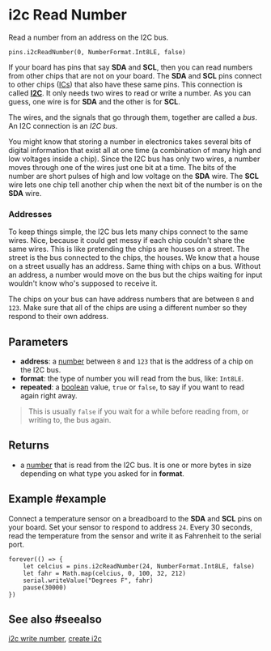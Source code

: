 # i2c Read Number

Read a number from an address on the I2C bus.

```sig
pins.i2cReadNumber(0, NumberFormat.Int8LE, false)
```

If your board has pins that say **SDA** and **SCL**, then you can read numbers from
other chips that are not on your board. The **SDA** and **SCL** pins connect to other chips
([ICs](https://wikipedia.org/wiki/Integrated_circuit)) that also have these same pins. This connection
is called [**I2C**](https://wikipedia.org/wiki/I2C). It only needs two wires to read or write
a number. As you can guess, one wire is for **SDA** and the other is for **SCL**.

The wires, and the signals that go through them, together are called a _bus_. An I2C connection is
an _I2C bus_.

You might know that storing a number in electronics takes several bits of digital information that exist
all at one time (a combination of many high and low voltages inside a chip). Since the I2C
bus has only two wires, a number moves through one of the wires just one bit at a time. The
bits of the number are short pulses of high and low voltage on the **SDA** wire. The **SCL**
wire lets one chip tell another chip when the next bit of the number is on the **SDA** wire.

### Addresses

To keep things simple, the I2C bus lets many chips connect to the same wires. Nice, because
it could get messy if each chip couldn't share the same wires. This is like pretending the
chips are houses on a street. The street is the bus connected to the chips, the houses. We know that
a house on a street usually has an address. Same thing with chips on a bus. Without an address,
a number would move on the bus but the chips waiting for input wouldn't know who's
supposed to receive it.

The chips on your bus can have address numbers that are between `8` and `123`. Make
sure that all of the chips are using a different number so they respond to their own address.

## Parameters

* **address**: a [number](types/number) between `8` and `123` that is the address of a chip on the I2C bus.
* **format**: the type of number you will read from the bus, like: `Int8LE`.
* **repeated**: a [boolean](/types/boolean) value, `true` or `false`, to say if you want to read
again right away.
>This is usually `false` if you wait for a while before reading from, or writing to, the bus again.


## Returns

* a [number](types/number) that is read from the I2C bus. It is one or more
bytes in size depending on what type you asked for in **format**.

## Example #example

Connect a temperature sensor on a breadboard to the **SDA** and **SCL** pins on your board. Set your sensor
to respond to address `24`. Every 30 seconds, read the temperature from the sensor and write it as Fahrenheit
to the serial port.

```blocks
forever(() => {
    let celcius = pins.i2cReadNumber(24, NumberFormat.Int8LE, false)
    let fahr = Math.map(celcius, 0, 100, 32, 212)
    serial.writeValue("Degrees F", fahr)
    pause(30000)
})
```

## See also #seealso

[i2c write number](/reference/pins/i2c-write-number),
[create i2c](/reference/pins/create-i2c)
